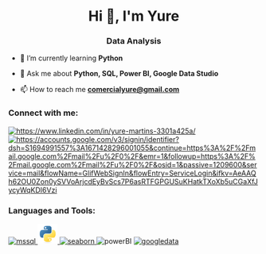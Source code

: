 <h1 align="center">Hi 👋, I'm Yure</h1>
<h3 align="center">Data Analysis</h3>

- 🌱 I’m currently learning **Python**

- 💬 Ask me about **Python, SQL, Power BI, Google Data Studio**

- 📫 How to reach me **comercialyure@gmail.com**

<h3 align="left">Connect with me:</h3>
<p align="left">
<a href="https://linkedin.com/in/https://www.linkedin.com/in/yure-martins-3301a425a/" target="blank"><img align="center" src="https://raw.githubusercontent.com/rahuldkjain/github-profile-readme-generator/master/src/images/icons/Social/linked-in-alt.svg" alt="https://www.linkedin.com/in/yure-martins-3301a425a/" height="30" width="40" /></a> <a href="https://accounts.google.com/v3/signin/identifier?dsh=S1694991557%3A1671428296001055&continue=https%3A%2F%2Fmail.google.com%2Fmail%2Fu%2F0%2F&emr=1&followup=https%3A%2F%2Fmail.google.com%2Fmail%2Fu%2F0%2F&osid=1&passive=1209600&service=mail&flowName=GlifWebSignIn&flowEntry=ServiceLogin&ifkv=AeAAQh62OU0Zon0ySVVoArjcdEyBvScs7P6asRTFGPGUSuKHatkTXoXb5uCGaXfJycyWqKDI6Vzi" target="blank"><img align="center" src="https://logodownload.org/wp-content/uploads/2018/03/gmail-logo-16.png" alt="https://accounts.google.com/v3/signin/identifier?dsh=S1694991557%3A1671428296001055&continue=https%3A%2F%2Fmail.google.com%2Fmail%2Fu%2F0%2F&emr=1&followup=https%3A%2F%2Fmail.google.com%2Fmail%2Fu%2F0%2F&osid=1&passive=1209600&service=mail&flowName=GlifWebSignIn&flowEntry=ServiceLogin&ifkv=AeAAQh62OU0Zon0ySVVoArjcdEyBvScs7P6asRTFGPGUSuKHatkTXoXb5uCGaXfJycyWqKDI6Vzi" height="30" width="40" /></a>
</p>

<h3 align="left">Languages and Tools:</h3>
<p align="left"> <a href="https://www.microsoft.com/en-us/sql-server" target="_blank" rel="noreferrer"> <img src="https://www.svgrepo.com/show/303229/microsoft-sql-server-logo.svg" alt="mssql" width="40" height="40"/> </a> <a href="https://www.python.org" target="_blank" rel="noreferrer"> <img src="https://raw.githubusercontent.com/devicons/devicon/master/icons/python/python-original.svg" alt="python" width="40" height="40"/> </a> <a href="https://seaborn.pydata.org/" target="_blank" rel="noreferrer"> <img src="https://seaborn.pydata.org/_images/logo-mark-lightbg.svg" alt="seaborn" width="40" height="40"/> </a> <a target="_blank" rel="noreferrer"> <img src="https://upload.wikimedia.org/wikipedia/commons/c/cf/New_Power_BI_Logo.svg" alt="powerBI" width="40" height="40"/> </a> <a href="https://datastudio.withgoogle.com/" target="_blank" rel="noreferrer"> <img src="https://static.cdnlogo.com/logos/g/71/google-data-studio.svg" alt="googledata" width="40" height="40"/> </a> </p>



<!---

- 👋 Hi, I’m @yuremartins
- 👀 I’m interested in ...
- 🌱 I’m currently learning ...
- 💞️ I’m looking to collaborate on ...
- 📫 How to reach me ...


yuremartins/yuremartins is a ✨ special ✨ repository because its `README.md` (this file) appears on your GitHub profile.
You can click the Preview link to take a look at your changes.
--->
